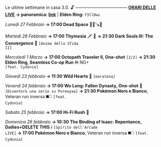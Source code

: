 Le ultime settimane in casa 3.0. 🔓
————————————
<b><u>ORARI DELLE LIVE</u></b>
<b>→ panoramica: <a href="https://trello.com/b/iKwdSGf3/sabaku">link</a></b> | <b>Elden Ring:</b> <code>f3ll0ws</code>

<i>Lunedì 27 Febbraio</i>
<b>→ 17:00 Dead Space</b> 🧑‍🚀🪚👾

<i>Martedì 28 Febbraio</i>
<b>→ 17:00 Thymesia</b> 🗡 🧪
<b>→ 21:30 Dark Souls III: The Convergence</b> 🔮
<code>[Anima della Sfida II]</code>

<i>Mercoledì 1 Marzo</i>
<b>→ 17:00 Octopath Traveler II, One-shot</b> <code>[2/2]</code>
<b>→ 21:30 Elden Ring, Seamless Co-op Run ♾</b> NG+  
<code>[feat. Cydonia]</code>

<i>Giovedì 23 febbraio</i>
<b>→ 11:30 Wild Hearts 🐾</b> <code>[maratona]</code>

<i>Venerdì 24 febbraio</i>
<b>→ 17:00 Wo Long: Fallen Dynasty, One-shot</b> 🐉 
<code>[Diventerà una serie su Pureeyaa]</code>
<b>→ 21:30  Pokémon Nero e Bianco</b>, Veteran run inversa ◼️◻️
     <code>[feat. Cydonia]</code> 

<i>Sabato 25 febbraio</i>
<b>→ 17:00 Hi-Fi Rush</b> 🎸

<i>Domenica 26 febbraio</i>
<b>→ 10:30 The Binding of Isaac: Repentance, Dailies+DELETE THIS 💧</b> 
<code>[Spirito dell'Arcade LIVE]</code> 
<b>→ 17:00  Pokémon Nero e Bianco</b>, Veteran run inversa ◼️◻️
<code>[feat. Cydonia]</code> 
